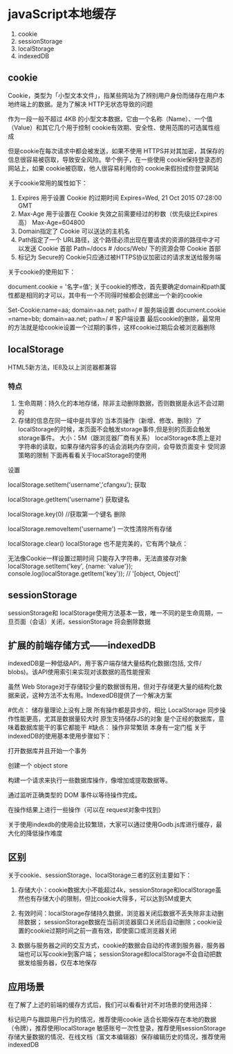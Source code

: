 # javaScript本地缓存

1. cookie 
2. sessionStorage
3. localStorage
4. indexedDB

## cookie
Cookie，类型为「小型文本文件」，指某些网站为了辨别用户身份而储存在用户本地终端上的数据。是为了解决 HTTP无状态导致的问题

作为一段一般不超过 4KB 的小型文本数据，它由一个名称（Name）、一个值（Value）和其它几个用于控制 cookie有效期、安全性、使用范围的可选属性组成

但是cookie在每次请求中都会被发送，如果不使用 HTTPS并对其加密，其保存的信息很容易被窃取，导致安全风险。举个例子，在一些使用 cookie保持登录态的网站上，如果 cookie被窃取，他人很容易利用你的 cookie来假扮成你登录网站

关于cookie常用的属性如下：

1. Expires 用于设置 Cookie 的过期时间
Expires=Wed, 21 Oct 2015 07:28:00 GMT  
2. Max-Age 用于设置在 Cookie 失效之前需要经过的秒数（优先级比Expires高）
Max-Age=604800  
3. Domain指定了 Cookie 可以送达的主机名
4. Path指定了一个 URL路径，这个路径必须出现在要请求的资源的路径中才可以发送 Cookie 首部
Path=/docs   # /docs/Web/ 下的资源会带 Cookie 首部  
5. 标记为 Secure的 Cookie只应通过被HTTPS协议加密过的请求发送给服务端


关于cookie的使用如下：

document.cookie = '名字=值';
关于cookie的修改，首先要确定domain和path属性都是相同的才可以，其中有一个不同得时候都会创建出一个新的cookie

Set-Cookie:name=aa; domain=aa.net; path=/  # 服务端设置
document.cookie =name=bb; domain=aa.net; path=/  # 客户端设置
最后cookie的删除，最常用的方法就是给cookie设置一个过期的事件，这样cookie过期后会被浏览器删除

## localStorage
HTML5新方法，IE8及以上浏览器都兼容
### 特点
1. 生命周期：持久化的本地存储，除非主动删除数据，否则数据是永远不会过期的
2. 存储的信息在同一域中是共享的
当本页操作（新增、修改、删除）了localStorage的时候，本页面不会触发storage事件,但是别的页面会触发storage事件。
大小：5M（跟浏览器厂商有关系）
localStorage本质上是对字符串的读取，如果存储内容多的话会消耗内存空间，会导致页面变卡
受同源策略的限制
下面再看看关于localStorage的使用

设置

localStorage.setItem('username','cfangxu');
获取

localStorage.getItem('username')
获取键名

localStorage.key(0) //获取第一个键名
删除

localStorage.removeItem('username')
一次性清除所有存储

localStorage.clear()
localStorage 也不是完美的，它有两个缺点：

无法像Cookie一样设置过期时间
只能存入字符串，无法直接存对象
localStorage.setItem('key', {name: 'value'});
console.log(localStorage.getItem('key')); // '[object, Object]'

## sessionStorage
sessionStorage和 localStorage使用方法基本一致，唯一不同的是生命周期，一旦页面（会话）关闭，sessionStorage 将会删除数据

## 扩展的前端存储方式——indexedDB
indexedDB是一种低级API，用于客户端存储大量结构化数据(包括, 文件/ blobs)。该API使用索引来实现对该数据的高性能搜索

虽然 Web Storage对于存储较少量的数据很有用，但对于存储更大量的结构化数据来说，这种方法不太有用。IndexedDB提供了一个解决方案

#优点：
储存量理论上没有上限
所有操作都是异步的，相比 LocalStorage 同步操作性能更高，尤其是数据量较大时
原生支持储存JS的对象
是个正经的数据库，意味着数据库能干的事它都能干
#缺点：
操作非常繁琐
本身有一定门槛
关于indexedDB的使用基本使用步骤如下：

打开数据库并且开始一个事务

创建一个 object store

构建一个请求来执行一些数据库操作，像增加或提取数据等。

通过监听正确类型的 DOM 事件以等待操作完成。

在操作结果上进行一些操作（可以在 request对象中找到）

关于使用indexdb的使用会比较繁琐，大家可以通过使用Godb.js库进行缓存，最大化的降低操作难度

## 区别
关于cookie、sessionStorage、localStorage三者的区别主要如下：

1. 存储大小：cookie数据大小不能超过4k，sessionStorage和localStorage虽然也有存储大小的限制，但比cookie大得多，可以达到5M或更大

2. 有效时间：localStorage存储持久数据，浏览器关闭后数据不丢失除非主动删除数据； sessionStorage数据在当前浏览器窗口关闭后自动删除；cookie设置的cookie过期时间之前一直有效，即使窗口或浏览器关闭

3. 数据与服务器之间的交互方式，cookie的数据会自动的传递到服务器，服务器端也可以写cookie到客户端； sessionStorage和localStorage不会自动把数据发给服务器，仅在本地保存

## 应用场景
在了解了上述的前端的缓存方式后，我们可以看看针对不对场景的使用选择：

标记用户与跟踪用户行为的情况，推荐使用cookie
适合长期保存在本地的数据（令牌），推荐使用localStorage
敏感账号一次性登录，推荐使用sessionStorage
存储大量数据的情况、在线文档（富文本编辑器）保存编辑历史的情况，推荐使用indexedDB